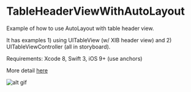 # TableHeaderViewWithAutoLayout
Example of how to use AutoLayout with table header view.

It has examples 1) using UITableView (w/ XIB header view) and 2) UITableViewController (all in storyboard).

Requirements: Xcode 8, Swift 3, iOS 9+ (use anchors)

More detail [here](https://medium.com/@aunnnn/table-header-view-with-autolayout-13de4cfc4343)

![alt gif](http://g.recordit.co/6NIcSgwwSF.gif)
